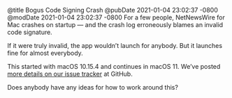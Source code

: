 @title Bogus Code Signing Crash
@pubDate 2021-01-04 23:02:37 -0800
@modDate 2021-01-04 23:02:37 -0800
For a few people, NetNewsWire for Mac crashes on startup — and the crash log erroneously blames an invalid code signature.

If it were truly invalid, the app wouldn’t launch for anybody. But it launches fine for almost everybody.

This started with macOS 10.15.4 and continues in macOS 11. We’ve posted [more details on our issue tracker](https://github.com/Ranchero-Software/NetNewsWire/issues/2704) at GitHub.

Does anybody have any ideas for how to work around this?
